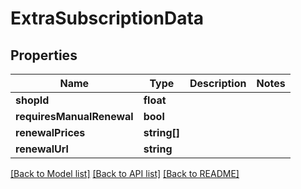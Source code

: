 # ExtraSubscriptionData

## Properties
Name | Type | Description | Notes
------------ | ------------- | ------------- | -------------
**shopId** | **float** |  | 
**requiresManualRenewal** | **bool** |  | 
**renewalPrices** | **string[]** |  | 
**renewalUrl** | **string** |  | 

[[Back to Model list]](../README.md#documentation-for-models) [[Back to API list]](../README.md#documentation-for-api-endpoints) [[Back to README]](../README.md)


